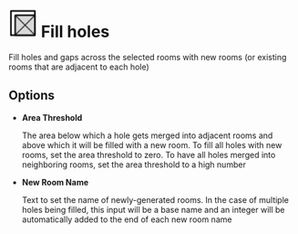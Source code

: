 # <img src="../../.gitbook/assets/fill-holes-with-rooms.svg" width="50" height="50"> Fill holes

Fill holes and gaps across the selected rooms with new rooms (or existing rooms that are adjacent to each hole)

## Options

* **Area Threshold**

  The area below which a hole gets merged into adjacent rooms and above which it will be filled with a new room. To fill all holes with new rooms, set the area threshold to zero. To have all holes merged into neighboring rooms, set the area threshold to a high number

* **New Room Name**

  Text to set the name of newly-generated rooms. In the case of multiple holes being filled, this input will be a base name and an integer will be automatically added to the end of each new room name
